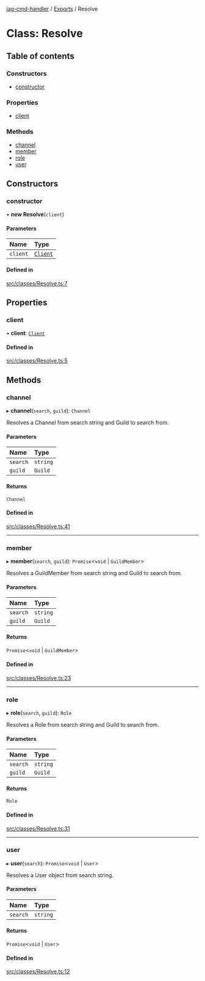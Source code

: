[jag-cmd-handler](../README.md) / [Exports](../modules.md) / Resolve

# Class: Resolve

## Table of contents

### Constructors

- [constructor](Resolve.md#constructor)

### Properties

- [client](Resolve.md#client)

### Methods

- [channel](Resolve.md#channel)
- [member](Resolve.md#member)
- [role](Resolve.md#role)
- [user](Resolve.md#user)

## Constructors

### constructor

• **new Resolve**(`client`)

#### Parameters

| Name | Type |
| :------ | :------ |
| `client` | [`Client`](Client.md) |

#### Defined in

[src/classes/Resolve.ts:7](https://github.com/JAGUARAVI/JagCmdHandler/blob/bd4ae4b/src/classes/Resolve.ts#L7)

## Properties

### client

• **client**: [`Client`](Client.md)

#### Defined in

[src/classes/Resolve.ts:5](https://github.com/JAGUARAVI/JagCmdHandler/blob/bd4ae4b/src/classes/Resolve.ts#L5)

## Methods

### channel

▸ **channel**(`search`, `guild`): `Channel`

Resolves a Channel from search string and Guild to search from.

#### Parameters

| Name | Type |
| :------ | :------ |
| `search` | `string` |
| `guild` | `Guild` |

#### Returns

`Channel`

#### Defined in

[src/classes/Resolve.ts:41](https://github.com/JAGUARAVI/JagCmdHandler/blob/bd4ae4b/src/classes/Resolve.ts#L41)

___

### member

▸ **member**(`search`, `guild`): `Promise`<`void` \| `GuildMember`\>

Resolves a GuildMember from search string and Guild to search from.

#### Parameters

| Name | Type |
| :------ | :------ |
| `search` | `string` |
| `guild` | `Guild` |

#### Returns

`Promise`<`void` \| `GuildMember`\>

#### Defined in

[src/classes/Resolve.ts:23](https://github.com/JAGUARAVI/JagCmdHandler/blob/bd4ae4b/src/classes/Resolve.ts#L23)

___

### role

▸ **role**(`search`, `guild`): `Role`

Resolves a Role from search string and Guild to search from.

#### Parameters

| Name | Type |
| :------ | :------ |
| `search` | `string` |
| `guild` | `Guild` |

#### Returns

`Role`

#### Defined in

[src/classes/Resolve.ts:31](https://github.com/JAGUARAVI/JagCmdHandler/blob/bd4ae4b/src/classes/Resolve.ts#L31)

___

### user

▸ **user**(`search`): `Promise`<`void` \| `User`\>

Resolves a User object from search string.

#### Parameters

| Name | Type |
| :------ | :------ |
| `search` | `string` |

#### Returns

`Promise`<`void` \| `User`\>

#### Defined in

[src/classes/Resolve.ts:12](https://github.com/JAGUARAVI/JagCmdHandler/blob/bd4ae4b/src/classes/Resolve.ts#L12)

